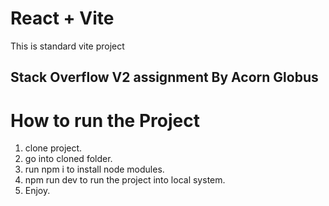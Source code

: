 # React + Vite

This is standard vite project

## Stack Overflow V2 assignment By Acorn Globus


# How to run the Project

1. clone project.
2. go into cloned folder.
3. run npm i   to install node modules.
4. npm run dev  to run the project into local system.
5. Enjoy.